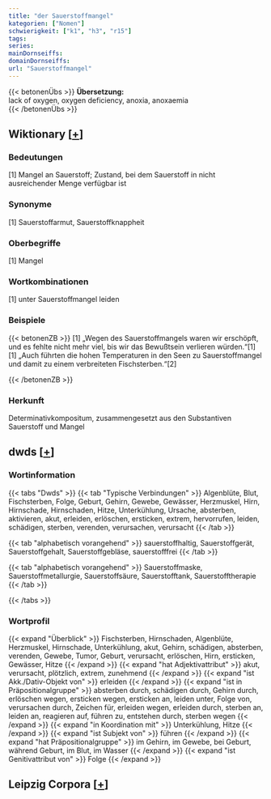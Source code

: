```yaml
---
title: "der Sauerstoffmangel"
kategorien: ["Nomen"]
schwierigkeit: ["k1", "h3", "r15"]
tags:
series:
mainDornseiffs:
domainDornseiffs:
url: "Sauerstoffmangel"
---
```


{{< betonenÜbs >}}
**Übersetzung:**  
lack of oxygen, oxygen deficiency, anoxia, anoxaemia  
{{< /betonenÜbs >}}

## Wiktionary [[+](https://de.wiktionary.org/wiki/Sauerstoffmangel)]

### Bedeutungen
[1] Mangel an Sauerstoff; Zustand, bei dem Sauerstoff in nicht ausreichender Menge verfügbar ist  

### Synonyme
[1] Sauerstoffarmut, Sauerstoffknappheit  

### Oberbegriffe
[1] Mangel  

### Wortkombinationen
[1] unter Sauerstoffmangel leiden  

### Beispiele
{{< betonenZB >}}
[1] „Wegen des Sauerstoffmangels waren wir erschöpft, und es fehlte nicht mehr viel, bis wir das Bewußtsein verlieren würden.“[1]  
[1] „Auch führten die hohen Temperaturen in den Seen zu Sauerstoffmangel und damit zu einem verbreiteten Fischsterben.“[2]  

{{< /betonenZB >}}
### Herkunft
Determinativkompositum, zusammengesetzt aus den Substantiven Sauerstoff und Mangel  



## dwds [[+](https://www.dwds.de/wb/Sauerstoffmangel)]

### Wortinformation
{{< tabs "Dwds" >}}
{{< tab "Typische Verbindungen" >}}
Algenblüte, Blut, Fischsterben, Folge, Geburt, Gehirn, Gewebe, Gewässer, Herzmuskel, Hirn, Hirnschade, Hirnschaden, Hitze, Unterkühlung, Ursache, absterben, aktivieren, akut, erleiden, erlöschen, ersticken, extrem, hervorrufen, leiden, schädigen, sterben, verenden, verursachen, verursacht
{{< /tab >}}

{{< tab "alphabetisch vorangehend" >}}
sauerstoffhaltig, Sauerstoffgerät, Sauerstoffgehalt, Sauerstoffgebläse, sauerstofffrei
{{< /tab >}}

{{< tab "alphabetisch vorangehend" >}}
Sauerstoffmaske, Sauerstoffmetallurgie, Sauerstoffsäure, Sauerstofftank, Sauerstofftherapie
{{< /tab >}}

{{< /tabs >}}

### Wortprofil
{{< expand "Überblick" >}} Fischsterben, Hirnschaden, Algenblüte, Herzmuskel, Hirnschade, Unterkühlung, akut, Gehirn, schädigen, absterben, verenden, Gewebe, Tumor, Geburt, verursacht, erlöschen, Hirn, ersticken, Gewässer, Hitze {{< /expand >}}
{{< expand "hat Adjektivattribut" >}} akut, verursacht, plötzlich, extrem, zunehmend {{< /expand >}}
{{< expand "ist Akk./Dativ-Objekt von" >}} erleiden {{< /expand >}}
{{< expand "ist in Präpositionalgruppe" >}} absterben durch, schädigen durch, Gehirn durch, erlöschen wegen, ersticken wegen, ersticken an, leiden unter, Folge von, verursachen durch, Zeichen für, erleiden wegen, erleiden durch, sterben an, leiden an, reagieren auf, führen zu, entstehen durch, sterben wegen {{< /expand >}}
{{< expand "in Koordination mit" >}} Unterkühlung, Hitze {{< /expand >}}
{{< expand "ist Subjekt von" >}} führen {{< /expand >}}
{{< expand "hat Präpositionalgruppe" >}} im Gehirn, im Gewebe, bei Geburt, während Geburt, im Blut, im Wasser {{< /expand >}}
{{< expand "ist Genitivattribut von" >}} Folge {{< /expand >}}

## Leipzig Corpora [[+](https://corpora.uni-leipzig.de/en/res?word=Sauerstoffmangel&corpusId=deu_newscrawl-public_2018)]


